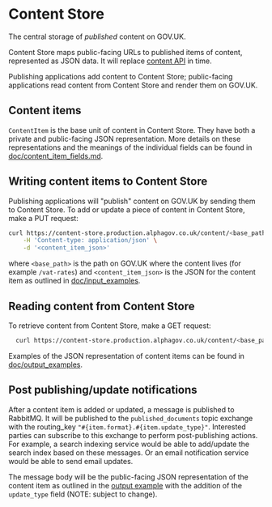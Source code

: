 # Content Store

The central storage of *published* content on GOV.UK.

Content Store maps public-facing URLs to published items of content, represented
as JSON data. It will replace [content API](https://github.com/alphagov/govuk_content_api)
in time.

Publishing applications add content to Content Store; public-facing
applications read content from Content Store and render them on GOV.UK.

## Content items

`ContentItem` is the base unit of content in Content Store. They have both a
private and public-facing JSON representation. More details on these
representations and the meanings of the individual fields can be found in
[doc/content_item_fields.md](doc/content_item_fields.md).

## Writing content items to Content Store

Publishing applications will "publish" content on GOV.UK by sending them to
Content Store. To add or update a piece of content in Content Store, make a PUT
request:

``` sh
curl https://content-store.production.alphagov.co.uk/content/<base_path> -X PUT \
    -H 'Content-type: application/json' \
    -d '<content_item_json>'
```

where `<base_path>` is the path on GOV.UK where the content lives (for example
`/vat-rates`) and `<content_item_json>` is the JSON for the content item as
outlined in [doc/input_examples](doc/input_examples).

## Reading content from Content Store

To retrieve content from Content Store, make a GET request:

``` sh
  curl https://content-store.production.alphagov.co.uk/content/<base_path>
```

Examples of the JSON representation of content items can be found in [doc/output_examples](doc/output_examples).

## Post publishing/update notifications

After a content item is added or updated, a message is published to RabbitMQ.
It will be published to the `published_documents` topic exchange with the
routing_key `"#{item.format}.#{item.update_type}"`. Interested parties can
subscribe to this exchange to perform post-publishing actions. For example, a
search indexing service would be able to add/update the search index based on
these messages. Or an email notification service would be able to send email
updates.

The message body will be the public-facing JSON representation of the content
item as outlined in the [output example](doc/output_examples/generic.json) with
the addition of the `update_type` field (NOTE: subject to change).
